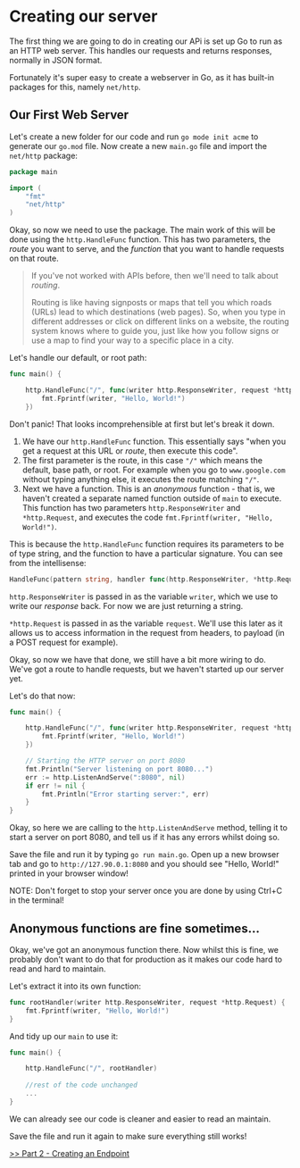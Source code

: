 # Creating our server

The first thing we are going to do in creating our APi is set up Go to run as an HTTP web server. This handles our requests and returns responses, normally in JSON format.

Fortunately it's super easy to create a webserver in Go, as it has built-in packages for this, namely `net/http`.

## Our First Web Server

Let's create a new folder for our code and run `go mode init acme` to generate our `go.mod` file. Now create a new `main.go` file and import the `net/http` package:


```go
package main

import (
    "fmt"
    "net/http"
)
```

Okay, so now we need to use the package. The main work of this will be done using the `http.HandleFunc` function. This has two parameters, the *route* you want to serve, and the *function* that you want to handle requests on that route.

> If you've not worked with APIs before, then we'll need to talk about *routing*. 
>
> Routing is like having signposts or maps that tell you which roads (URLs) lead to which destinations (web pages). So, when you type in different addresses or click on different links on a website, the routing system knows where to guide you, just like how you follow signs or use a map to find your way to a specific place in a city.

Let's handle our default, or root path:

```go
func main() {

    http.HandleFunc("/", func(writer http.ResponseWriter, request *http.Request) {
        fmt.Fprintf(writer, "Hello, World!")
    })

```

Don't panic! That looks incomprehensible at first but let's break it down.

1. We have our `http.HandleFunc` function. This essentially says "when you get a request at this URL or *route*, then execute this code".
2. The first parameter is the route, in this case `"/"` which means the default, base path, or root. For example when you go to `www.google.com` without typing anything else, it executes the route matching `"/"`.
3. Next we have a function. This is an *anonymous* function - that is, we haven't created a separate named function outside of `main` to execute. This function has two parameters `http.ResponseWriter` and `*http.Request`, and executes the code `fmt.Fprintf(writer, "Hello, World!")`.

This is because the `http.HandleFunc` function requires its parameters to be of type string, and the function to have a particular signature. You can see from the intellisense:

```go 
HandleFunc(pattern string, handler func(http.ResponseWriter, *http.Request))
```

`http.ResponseWriter` is passed in as the variable `writer`, which we use to write our *response* back. For now we are just returning a string.

 `*http.Request` is passed in as the variable `request`. We'll use this later as it allows us to access information in the request from headers, to payload (in a POST request for example).

 Okay, so now we have that done, we still have a bit more wiring to do. We've got a route to handle requests, but we haven't started up our server yet.

 Let's do that now:

```go
func main() {

    http.HandleFunc("/", func(writer http.ResponseWriter, request *http.Request) {
        fmt.Fprintf(writer, "Hello, World!")
    })

    // Starting the HTTP server on port 8080
    fmt.Println("Server listening on port 8080...")
    err := http.ListenAndServe(":8080", nil)
    if err != nil {
        fmt.Println("Error starting server:", err)
    }
}

```

Okay, so here we are calling to the `http.ListenAndServe` method, telling it to start a server on port 8080, and tell us if it has any errors whilst doing so.

Save the file and run it by typing `go run main.go`. Open up a new browser tab and go to `http://127.90.0.1:8080` and you should see "Hello, World!" printed in your browser window!

NOTE: Don't forget to stop your server once you are done by using Ctrl+C in the terminal!

## Anonymous functions are fine sometimes...

Okay, we've got an anonymous function there. Now whilst this is fine, we probably don't want to do that for production as it makes our code hard to read and hard to maintain.

Let's extract it into its own function:

```go
func rootHandler(writer http.ResponseWriter, request *http.Request) {
    fmt.Fprintf(writer, "Hello, World!")
}
```

And tidy up our `main` to use it:

```go
func main() {

    http.HandleFunc("/", rootHandler)
    
    //rest of the code unchanged
    ...
}
```

We can already see our code is cleaner and easier to read an maintain.

Save the file and run it again to make sure everything still works!

[>> Part 2 - Creating an Endpoint](/Part2/users_endpoint.md)